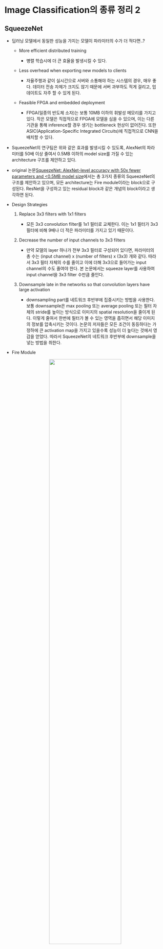 # Image Classification의 종류 정리 2

## SqueezeNet
- 딥러닝 모델에서 동일한 성능을 가지는 모델이 파라미터의 수가 더 적다면..?
    + More efficient distributed training
        - 병렬 학습시에 더 큰 효율을 발생시킬 수 있다.
    
    + Less overhead when exporting new models to clients
        - 자율주행과 같이 실시간으로 서버와 소통해야 하는 시스템의 경우, 매우 좋다. 데이터 전송 자체가 크지도 않기 때문에 서버 과부하도 적게 걸리고, 업데이트도 자주 할 수 있게 된다.

    + Feasible FPGA and embedded deployment
        - FPGA(일종의 반도체 소자)는 보통 10MB 이하의 휘발성 메모리를 가지고 있다. 작은 모델은 직접적으로 FPGA에 모델을 심을 수 있으며, 이는 다른 기관을 통해 inference할 경우 생기는 bottleneck 현상이 없어진다. 또한 ASIC(Application-Specific Integrated Circuits)에 직접적으로 CNN을 배치할 수 있다.

- SqueezeNet의 연구팀은 위와 같은 효과를 발생시킬 수 있도록, AlexNet의 파라미터를 50배 이상 줄여서 0.5MB 이하의 model size를 가질 수 있는 architecture 구조를 제안하고 있다.

- original 논문[SqueezeNet: AlexNet-level accuracy with 50x fewer parameters and <0.5MB model size](https://openreview.net/pdf?id=S1xh5sYgx)에서는 총 3가지 종류의 SqueezeNet의 구조를 제안하고 있으며, 모든 architecture는 Fire module이라는 block으로 구성된다. ResNet을 구성하고 있는 residual block과 같은 개념의 block이라고 생각하면 된다.

- Design Strategies
    1) Replace 3x3 filters with 1x1 filters  
        + 모든 3x3 convolution filter를 1x1 필터로 교체한다. 이는 1x1 필터가 3x3 필터에 비해 9배나 더 적은 파라미터를 가지고 있기 때문이다.

    2) Decrease the number of input channels to 3x3 filters  
        + 만약 모델의 layer 하나가 전부 3x3 필터로 구성되어 있다면, 파라미터의 총 수는 (input channel) x (number of filters) x (3x3) 개와 같다. 따라서 3x3 필터 자체의 수를 줄이고 이에 더해 3x3으로 들어가는 input channel의 수도 줄여야 한다. 본 논문에서는 squeeze layer를 사용하여 input channel을 3x3 filter 수만큼 줄인다.
    
    3) Downsample late in the networks so that convolution layers have large activation  
        + downsampling part를 네트워크 후반부에 집중시키는 방법을 사용한다. 보통 downsample은 max pooling 또는 average pooling 또는 필터 자체의 stride를 높이는 방식으로 이미지의 spatial resolution을 줄이게 된다. 이렇게 줄여서 한번에 필터가 볼 수 있는 영역을 좁히면서 해당 이미지의 정보를 압축시키는 것이다. 논문의 저자들은 모든 조건이 동등하다는 가정하에 큰 activation map을 가지고 있을수록 성능이 더 높다는 것에서 영감을 얻었다. 따라서 SqueezeNet의 네트워크 후반부에 downsample을 넣는 방법을 취한다.

- Fire Module
    <center><img src="/reference_image/MH.Ji/Deep Learning Image Classification/128.png" width="70%"></center><br>

    + Fire module은 총 두 가지의 layer로 이루어져있다. 첫 번째 layer는 1x1 convolution filter로 이루어져있고, "Sqeeze Layer"라고 한다. 두 번째 layer는 1x1과 3x3 convolution filter로 이루어져있고, "Expand Layer"라고 한다. 첫 번째 layer인 1x1 convolution에서는 filter의 개수를 줄이고(squeeze), 두 번째 layer인 1x1 convolution과 3x3 convolution을 통해 filter의 개수를 늘려주는(expand) 연산을 수행한다. Activation function은 ReLU를 사용하며, 3개의 convolution layer의 filter의 개수는 hyper parameter이다.

    + 총 3개의 hyper parameter는 s1x1, e1x1, e3x3가 있다. 먼저, s1x1는 squeeze layer에서 1x1 filter의 총 개수이다. e1x1은 expand layer에서의 1x1 filter의 총 개수이며, e3x3는 expand layer에서의 3x3 filter의 총 개수이다. Fire module을 만들 때는 s1x1의 값을 e1x1 + e3x3보다 더 작게 설정해준다. 이는 design stratigies의 두 번째 전략처럼 3x3 필터로 들어가는 input channel의 수를 제한할 수 있게 한다. 즉, 다음 그림과 같이 input으로 128개의 채널이 들어오면, 1x1 convolution 연산을 통해 16개의 채널로 줄였다가, 다시 1x1 convolution 연산을 통해 64개, 3x3 convolution 연산을 통해 64개를 만들고, 이것을 통해 다시 128개의 채널 output을 만든다.

    <center><img src="/reference_image/MH.Ji/Deep Learning Image Classification/132.png" width="70%"></center><br>

    + 이러한 방식으로 weight size는 획기적으로 줄이면서, accuracy는 AlexNet과 동급 혹은 그 이상인 모델을 설계할 수 있었다.

- 구조
    + SqueezeNet의 이론의 흐름
    <center><img src="/reference_image/MH.Ji/Deep Learning Image Classification/131.png" width="70%"></center><br>

    + SqeezeNet의 전체적인 구조는 다음 그림과 같다. 모든 SqeezeNet은 전부 1개의 convolution filter를 거치고 나서 max pooling이 이어진다. 그 이후에 8개의 fire module로 이루어져 있고, 마지막에 convolution filter를 거치고 GAP(Global Average Pooling)으로 마무리가 된다. Pooling layer를 conv1, fire4, fire8, conv10 이후에 배치하며 design stratigies의 세 번째 전략을 취했다고 볼 수 있다. 

    <center><img src="/reference_image/MH.Ji/Deep Learning Image Classification/129.png" width="70%"></center><br>
    <center><img src="/reference_image/MH.Ji/Deep Learning Image Classification/130.png" width="70%"></center><br>

    + NIN, GoogLeNet 등에서 사용했던 것처럼 FC layer 대신 GAP를 이용하고, 실험에서는 추가적으로 pruning 기법과 compression 기법 등을 같이 적용하여 최종적으로 AlexNet 대비 ImageNet Accuracy는 비슷하거나 약간 더 높은 수치를 얻었다. 또한, Model size는 50배에서 510배까지 줄일 수 있음을 보였다. 또한, pruning, compression 등의 모델 경량화 기법들을 많이 사용하며, architecture 관점에서도 연산량을 줄이기 위한 시도를 보여주었다.

- 실험
    
    <center><img src="/reference_image/MH.Ji/Deep Learning Image Classification/133.png" width="70%"></center><br>
    
    + AlexNet과 비교를 통해 단순 SqueezeNet만을 사용해도 50배 가까이 모델 사이즈가 줄어들었으며, 기존 AlexNet의 top-1, top-5 accuracy에 근접하거나 뛰어넘는 모습을 보여주고 있다. 또한, uncompressed된 32bit의 데이터 타입을 사용한 SqueezeNet과 deep compression을 적용한 8bit, 6bit 짜리 데이터 타입을 사용한 결과, 510배까지 줄어들었으며 성능도 큰 차이가 나지 않았다. 즉, SqueezeNet 또한 모델 압축에 굉장히 유연하다는 뜻이다.

- 중요한 점
    + 모델의 정확도를 올리는 것에 초점을 두지 않고 CNN의 구조가 모델의 크기와 정확도에 어떤 영향을 끼치는지 알아보기 위해, microarchitecture exploration(모델 세부 구조 탐색)과 macroarchitecture exploration(모델 전체 구조 탐색)에 대해 알아보자.

    + CNN Microarchitecture Metaparameters
        - Fire module은 hyper parameter가 3개로 구성되며, SqueezeNet은 총 8개의 Fire module로 구성되어 있기에 총 24개의 hyper parameter를 가지고 있다. 본 논문에서는 24개의 파라미터를 전부 통제하는 파라미터를 metaparameter라고 지명하였다.

        - SqueezeNet의 전체적인 파라미터 수식은 다음과 같이 설정하고, 값을 바꾸면서 성능을 확인한다. 다음 그림에서 SR(Squeeze Ratio)는 squeeze layer에서 expand layer로 들어가는 input channel의 수를 줄여주는 역할을 한다.
        <center><img src="/reference_image/MH.Ji/Deep Learning Image Classification/134.png" width="70%"></center><br>
        <center><img src="/reference_image/MH.Ji/Deep Learning Image Classification/135.png" width="70%"></center><br>

    + CNN Macroarchitecture Design Space Exploration
        - 모델의 세부 부분들에 대한 최적화가 끝나고, 전체 구조 탐색에 대해 다음과 같이 총 3가지 모델에 대한 실험을 진행한다.
        <center><img src="/reference_image/MH.Ji/Deep Learning Image Classification/136.png" width="70%"></center><br>

            1) Vanilla SqueezeNet  
            2) SqueezeNet with simple bypass connections between some Fire modules  
            3) SqueezeNet with complex bypass connections between the remainig Fire modules  

        - bypass connection은 ResNet에서 쓰이는 skip connection과 같은 개념이다. 그림의 가운데를 보면, fire module을 1개 이상 건너뛰지 않고, bypass connection이 연결되어 있다. 이는 fire module의 input과 output 모두 같은 수의 채널을 가지고 있어야되기 때문이다. 이러한 한계점으로 논문의 저자들은 complex bypass connection이라는 개념을 추가한다. 단순히 1x1짜리 convolution을 거치면서 채널의 수를 맞춰주는 것이다. 이렇게하면 각 fire module의 output 채널의 수가 달라도 숫자를 맞춰서 element-wise addition(요소별 연산 덧셈, 두 벡터와 행렬에서 같은 위치에 있는 원소끼리 덧셈)을 해줄 수 있다.

    + Fire module의 구조에서 squeeze layer가 expand layer보다 필터 수가 더 적은데, 이는 중요한 정보가 bottleneck에서 사라질 수 있는 문제가 있다. 하지만 bypass connection을 추가하면 중요한 정보도 손실없이 쉽게 흘러갈 수 있다.

    + 3가지 종류의 SqueezeNet의 정확도의 성능은 Simple Bypass SqueezeNet > Complex Bypass SqueezeNet > SqueezeNet 순으로 정확도가 높았다. 
    <center><img src="/reference_image/MH.Ji/Deep Learning Image Classification/137.png" width="70%"></center><br>

- 참고자료

> [Deep Learning Image Classification Guidebook [3] SqueezeNet, Xception, MobileNet, ResNext, PolyNet, PyramidNet, Residual Attention Network, DenseNet, Dual Path Network (DPN)](https://hoya012.github.io/blog/deeplearning-classification-guidebook-3/)

> [SQEEZENET(모델 압축)](https://jayhey.github.io/deep%20learning/2018/05/26/SqueezeNet/)

> [[Keras] SqueezeNet Model (CNN) 이란? - 1 (이론편)](https://underflow101.tistory.com/27?category=826164)

<br><br><br>

## Xception
- GoogLeNet의 Inception 구조에 대한 고찰로 연구를 시작하였으며, 추후 많은 연구들에서 사용이 되는 연산인 "depthwise-separable convolution"을 제안하고 있다. Inception-v1, 즉, GoogLeNet에서는 여러 갈래로 연산을 쪼갠 뒤 합치는 방식을 이용함으로써 cross channel correlation과 spatial correlation을 적절히 분리할 수 있다고 주장하고 있다. 쉽게 설명하자면, 채널간의 상관관계와 image의 지역적인 상관관계를 분리해서 학습하도록 가이드를 주는 Inception module을 제안한 것이다.

    + 기존의 convolution layer는 2개의 spatial dimension(width, height)과 channel dimension으로 이루어진 3D 공간에 대한 filter를 학습하려고 시도한 것이다. 따라서 single convolution kernel은 cross-channel correlation과 spatial correlation을 동시에 mapping하는 작업을 수행한다고 할 수 있다.

    + GoogLeNet의 Inception module의 기본 아이디어는 이러한 cross-channel correlation과 spatial correlation을 독립적으로 볼 수 있도록 일련의 작업을 명시적으로 분리함으로써, 이 프로세스를 보다 쉽고 효율적으로 만드는 것이다.

    + 일반적인 Inception module의 경우, 우선 1x1 convolution으로 cross-correlation을 보고, input보다 작은 3~4개의 spatial 공간에 mapping한다. 그다음 보다 작아진 3D 공간에 3x3 혹은 5x5 convolution을 수행하여 spatial correlation을 mapping한다.
    <center><img src="/reference_image/MH.Ji/Deep Learning Image Classification/144.png" width="70%"></center><br>

    + Inception module은 기존의 위와 같은 구조를 단순화시키고, cross-channel correlation과 spatial correlatino이 함께 mapping이 되지 않도록 분리하는 형태로 구조를 변화시켰다.

    <center><img src="/reference_image/MH.Ji/Deep Learning Image Classification/145.png" width="70%"></center><br>
    <center><img src="/reference_image/MH.Ji/Deep Learning Image Classification/146.png" width="70%"></center><br>
    <center><img src="/reference_image/MH.Ji/Deep Learning Image Classification/147.png" width="70%"></center><br>

    + 위의 마지막 그림은 extreme version의 Inception moduel로, 먼저 1x1 convolution으로 cross-channel correlation을 mapping하고, 모든 output channel들의 spatial correlation들의 spatial correlation을 따로 mapping한다. 

- Xception은 Inception module이 지향하고자 한, 채널간의 상관관계와 image의 지역적인 상관관계를 완벽하게 분리하는 더 높은 목표를 세우고 연구를 시작하였고, 그것이 바로 depthwise separable convolution이다. 위의 그림에 나오는 extreme version의 module은 depthwise separable convolution과 거의 동일하다고 할 수 있지만, 2가지의 차이점이 있다.
    1) Operation의 순서  
       : Inception에서는 1x1 convolution을 먼저 수행하는 반면, Tensorflow와 같이 일반적으로 구현된 depthwise separable convolution은 channel-wise spatial convolution을 먼저 수행한 뒤(depthwise convolution)에 1x1 convolution을 수행(pointwise convolution)한다.

    2) 첫 번째 operation 뒤의 non-linearity 여부
       : Inception에서는 두 operation 모두 non-linearity로 ReLU가 뒤따르는 반면, separable convolution은 일반적으로 non-linearity 없이 구현된다. 실험을 통해 연산의 지역 정보와 채널간의 상관관계를 연산하는 사이에 non-linearity 함수가 있으면 성능이 크게 저하된다는 사실을 알게되었기 때문이다.

    <center><img src="/reference_image/MH.Ji/Deep Learning Image Classification/143.png" width="70%"></center><br>

- 구조
    <center><img src="/reference_image/MH.Ji/Deep Learning Image Classification/148.png" width="70%"></center><br>

    + Xception 구조는 36개의 convolution layer로 feature extraction을 수행한다. Entry flow를 시작으로, 8회 반복되는 middle flow, 마지막에는 exit flow를 거치는 구조이다.

    + 모든 convolution과 separable convolution의 뒤에는 BN(Batch Normalization)이 뒤따른다.
        + BN(Batch Normalization)이란? [Deep Learning Concept](https://github.com/star6973/lotte_studying/blob/master/Research/MH.Ji/Deep%20Learning%20Concept.md)를 참고
    
    + 요약하자면, Xception 구조는 residual connection이 있는 depthwise separable convolution의 linear stack으로 볼 수 있다. 

    <center><img src="/reference_image/MH.Ji/Deep Learning Image Classification/149.png" width="70%"></center><br>

- 참고자료

> [Deep Learning Image Classification Guidebook [3] SqueezeNet, Xception, MobileNet, ResNext, PolyNet, PyramidNet, Residual Attention Network, DenseNet, Dual Path Network (DPN)](https://hoya012.github.io/blog/deeplearning-classification-guidebook-3/)
 
> [Xception](https://datascienceschool.net/view-notebook/0faaf59e0fcd455f92c1b9a1107958c4/)

> [(Xception) Xception: Deep Learning with Depthwise Separable Convolutions 번역 및 추가 설명과 Keras 구현](https://sike6054.github.io/blog/paper/fifth-post/)

<br><br><br>

## MobileNet
- MoblieNet은 컴퓨터 성능이 제한되거나 배터리 퍼포먼스가 중요한 곳에서 사용될 목적으로 설계된 CNN 구조이다.

- Cloud Computing vs Edge Computing

    <center><img src="/reference_image/MH.Ji/Deep Learning Image Classification/138.png" width="70%"></center><br>
    
    + 클라우드 컴퓨팅은 여러 디바이스들에서 나온 정보들을 클라우드에서 전부 처리하는 환경이다. 네이버의 NDrive, 구글의 Docs 등이 클라우드 컴퓨팅의 대표적인 예라고 할 수 있다. 클라우드 컴퓨팅이 탄생하면서 여러 기업들에 각광받으며 클라우드 환경으로 전환하였다. 그러나 클라우드 컴퓨팅에도 여러 문제가 있었다. 클라우드 서비스를 이용하는 사람들이 기하급수적으로 늘어나면서 서버 및 데이터 센터에서 처리할 수 있는 데이터의 양을 넘어서기 시작했고, 수집한 데이터를 분석하고 송신하는 과정에서 바랭하는 데이터 지연 현상도 문제가 발생했다. 또한, 컴퓨팅의 통신 과정에서 보안 문제도 발생하며, 데이터 처리 속도, 용량 및 보안 등의 문제를 해결하기 위해 탄생한 것이 엣지 컴퓨팅이다.

    + 엣지 컴퓨팅은 클라우드에서 모든 연산을 처리하는 것이 아니라, 모바일 디바이스들이 직접 연산을 하거나, edge들에서 데이터 연산을 하여 cloud에 데이터를 뿌려주는 것이다. 즉, 클라우드 컴퓨팅은 데이터를 처리하는 곳이 데이터 센터에 있는 반면 엣지 컴퓨팅은 스마트폰과 같은 장치에서 데이터를 처리한다.

    + 엣지 컴퓨팅의 장점 3가지
        1) 데이터 부하 감소  
           : 클라우드 컴퓨팅에서는 처리해야 할 데이터 양이 많을수록 시스템에 부하가 생기는 반면, 엣지 컴퓨팅은 해당 기기에서 발생되는 데이터만 처리하기 때문에 부하를 줄일 수 있다.

        2) 보안  
           : 클라우드 컴퓨팅은 중앙 서버 아키텍처로 데이터 전송부터 보안을 강화해야 하는 반면, 엣지 컴퓨팅은 데이터 수집과 처리를 자체적으로 처리하기 때문에 클라우드 컴퓨팅에 비해 상대적으로 보안이 좋다고 할 수 있다.

        3) 장애대응  
           : 클라우드 컴퓨팅을 사용했을 때 서버가 마비되면 치명적인 타격을 입지만, 엣지 컴퓨팅을 사용하면 자체적으로 컴퓨팅을 수행하기 때문에 효과적으로 장애를 대응할 수 있다.

    + 이러한 엣지 컴퓨팅 환경은 MobileNet과 같이 비대한 크기의 네트워크보다는 빠른 성능이 필요한 곳에서 사용한다.

- Techniques for Small Deep Neural Networks
    + DNN에서 작은 네트워크를 만들기 위한 기법으로 다음과 같이 있다.
        1) Remove fully-connected layers
        2) Kernel reduction(3x3 -> 1x1)
        3) Channel reduction
        4) Evenly spaced downsampling
            - 초반에 downsampling을 많이 하면 accuracy가 떨어지지만, 파라미터의 수가 적어짐.
            - 후반에 downsampling을 많이 하면 accuracy가 좋아지지만, 파라미터의 수가 많아짐.

        5) Depthwise separable convolutions
            - depthwise convolution은 채널 숫자는 줄어들지 않고, 한 채널에서의 크기만 줄어든다.
            - pointwise convolution은 채널 숫자가 하나로 줄어든다.

        6) Shuffle operations
        7) Distillation & Compression

    + MobileNet은 위의 7가지 중 3) channel reduction, 5) depth separable convolutions 7) distillation & compression 기법을 사용한다.

- Depthwise Seperable Convolutions
    + 채널의 수를 증가시키면서 구성된 convolution-pooling의 구조는 이해도 쉽고 구현하기도 쉽지만, 모바일 환경에서 구동시키기엔 convolution 구조가 무겁다. 따라서 이를 해결하고자 새로운 convolution 연산인 depthwise separable convolution이 등장한 것이다.

    + Xception 모델에서 나온 개념으로, convolution 연산을 각 채널별로 시행하고 그 결과에 1x1 convolution 연산을 취하는 것이다. 기존의 convolution이 모든 채널과 지역 정보를 고려해서 하나의 feature map을 만들었다면, depthwise convolution은 각 채널별로 feature map을 하나씩 만들고, 그 다음 1x1 convolution 연산을 수행하여 출력되는 feature map의 수를 조정한다. 이때의 1x1 convolution 연산을 pointwise convolution이라고 한다.

    <center><img src="/reference_image/MH.Ji/Deep Learning Image Classification/139.png" width="70%"></center><br>

    + 위와 같은 구조를 하면 어떤 장점이 있을까? 커널이 3개라 가정할 때,
        1) 기존의 convolution의 경우, (3x3)x3(R, G, B)의 커널이 3개이므로 파라미터의 수는 3x3x3x3 = 81개가 된다.  
        2) depthwise separable convolution의 경우, (3x3)x1의 커널이 3개(depthwise)(채널 별로 분리, R, G, B), (1x1)x3(출력의 채널을 3으로 설정)의 커널이 3개(pointwise)이므로 파라미터의 수는 3x3x1x3 + 1x1x3x3 = 36개가 된다.  

    + depthwise separable convolution은 다음 그림과 같은 효율이 있다.
    <center><img src="/reference_image/MH.Ji/Deep Learning Image Classification/141.png" width="70%"></center><br>

- 구조
    <center><img src="/reference_image/MH.Ji/Deep Learning Image Classification/140.png" width="70%"></center><br>

    + MobileNet의 구조는 VGGNet의 구조와 비슷하지만, 기존의 convolution을 depthwise separable convolution으로 대체하고, pooling 대신에 stride를 2로 설정하여 사이즈를 축소하고 있다.

- 참고자료

> [Deep Learning Image Classification Guidebook [3] SqueezeNet, Xception, MobileNet, ResNext, PolyNet, PyramidNet, Residual Attention Network, DenseNet, Dual Path Network (DPN)](https://hoya012.github.io/blog/deeplearning-classification-guidebook-3/)
 
> [MobileNet이란? 쉬운 개념 설명](http://melonicedlatte.com/machinelearning/2019/11/01/212800.html)

> [[논문리뷰] MobileNet V1 설명, pytorch 코드(depthwise separable convolution)](https://minimin2.tistory.com/42)

<br><br><br>

## ResNext
- vision recognition에 대한 연구는 "feature engineering"에서 "network engineering"으로 변화하는 추세이다. 따라서 feature가 수작업으로 만들어지는 것이 아닌, model의 architecture를 만드는 것으로 옮겨지고 있다.

- 하지만 architecture를 디자인하는 것은, 특히나 layer의 층이 깊어질수록 hyper parameter의 증가로 그 난이도가 어려워지고 있다. 같은 모양의 여러 블록을 쌓는 VGGNet처럼, ResNet도 VGGNet과 같은 방식으로 계승했고, 이 간단한 rule은 hyper parameter의 선택을 보다 간단하게 만들어주었다. 또한, VGGNet과 달리 Inception module은 낮은 연산량으로도 높은 정확도를 이끌어낼 수 있다고 증명했다. Inception module은 계속 발전하고 있지만, 메인 아이디어는 split-transform-merge 형태의 전략이다.

<center><img src="/reference_image/MH.Ji/Deep Learning Image Classification/152.png" width="70%"></center><br>

- ResNext는 하나의 입력을 group convolution을 통해 여러개로 나누고, 1x1 convolution으로 입력을 transform하고, concat을 통해 merge를 진행한다. 또한, 기존의 ResNet보다 연산량은 줄이면서 더 높은 성능을 보여주었다.

- 구조
    <center><img src="/reference_image/MH.Ji/Deep Learning Image Classification/153.png" width="70%"></center><br>

    + 위의 그림은 ResNet과 ResNext의 기본 구성으로, ResNext에서 나오는 파라미터 C는 Cardinarity로, 새로운 차원의 개념을 도입한다. cardinality는 집합의 크기 또는 집합의 원소의 개수를 의미하는데, CNN에서는 하나의 block 안의 transformation 개수 혹은 path, brach의 개수 혹은 group convolution의 수로 볼 수 있다. 그림에서 64개의 filter의 개수를 32개의 path로 쪼개서 각각 path마다 4개씩 filter를 사용하는 것을 보여주고 있는데, 이는 AlexNet에서 사용했던 grouped convolution과 유사한 방식이다.

    <center><img src="/reference_image/MH.Ji/Deep Learning Image Classification/154.png" width="70%"></center><br>

    + 이전의 ResNet에서, ResNet50 이하의 깊이를 갖는 구조에서는 basic block, 즉 블록을 하나 쌓을 때, convolution을 2번 진행하였다. 하지만 ResNext에서는 2개의 블록만 쌓게 된다면 group convolution의 의미가 없어져 성능 향상에 의미가 없게 된다. 따라서 ResNext에서는 block의 depth가 3 이상일 때부터 성능이 향상된다고 한다.

- 실험
    + ImageNet dataset을 사용하며, input image를 224x224 random crop하였다.
    
    + shortcut connection을 위해서는 identity connection을 사용했다.

    + downsampling은 convolution 3, 4, 5 layer에서 진행하였으며, 각 layer의 첫 번째 블록에서 stride=2로 설정하였다.

    + SGD optimizer, mini-batch 256, 8 GPU를 사용했으며, weight decay=0.0001, momentum=0.9로 설정하였다.

    + learning rate는 0.1로 시작하여 학습을 진행하면서 3번에 걸쳐 1/10로 감소시켰다.

    + weight initialization을 사용하였고, 모든 convolution 이후에는 BN을 수행하였고, 그 이후에는 ReLU로 활성화 시켰다.

- 특징
    + ResNext의 큰 특징이라고 하면 group convolution이다. 이때 group의 수를 cardinality라고 하는데, group의 수를 늘릴수록 더 낮은 연산량을 가질 수 있다. 따라서 같은 연산량을 갖는 네트워크라고 하면, group을 늘리면 더 깊은 채널을 가질 수 있다.

    <center><img src="/reference_image/MH.Ji/Deep Learning Image Classification/155.png" width="70%"></center><br>

    + 위의 표는 파라미터를 일정 수준으로 유지하면서 cardinality와 block width를 변경해주면서 비교한 표이다. group의 수를 늘리면 더 많은 채널을 이용할 수 있다.

- 참고자료

> [Deep Learning Image Classification Guidebook [3] SqueezeNet, Xception, MobileNet, ResNext, PolyNet, PyramidNet, Residual Attention Network, DenseNet, Dual Path Network (DPN)](https://hoya012.github.io/blog/deeplearning-classification-guidebook-3/)

> [ResNeXt:Aggregated Residual Transformations for Deep Neural Networks](https://blog.airlab.re.kr/2019/08/resnext)

<br><br><br>

## Residual Attention Network
- ResNet에 Attention mechanism을 convolution network에 접목시킨 구조이다.
- Attention이란?
    + RNN은 출력이 바로 이전 입력까지만 고려해서 정확도가 떨어진다. 전체 입력 문장을 고려하지 않고 다음 문장을 생성하기 때문이다. 그래서 seq-to-seq 모델이 등장하게 되었다. RNN은 시퀀스에서 작동하고 후속 단계의 입력으로 자신의 출력을 사용하는 네트워크이다. seq-to-seq는 2개의 RNN으로 구성된 모델이다. Encoder와 Decoder로 구성되며, Encoder는 입력 시퀀스를 읽고 단일 벡터를 출력하고 이 단일 벡터는 Context Vector라고도 불린다. Decoder는 Context Vector를 읽어 출력 시퀀스를 생성한다.

    + seq-to-seq 모델은 시퀀스 길이와 순서를 자유롭게 하여 두 언어간의 번역과 같은 task에 이상적이다. 하지만, LSTM의 한계와 마찬가지로 입력 문장이 매우 길면 효율적으로 학습하지 못한다.

    + seq-to-seq 모델의 2가지 문제가 있는데, 1) 하나의 고정된 크기의 벡터에 모든 정보를 압축하려고 하니까 정보 손실이 발생한다. 2) Vanishing Gradient의 문제가 존재한다. 의 문제를 가지고 있다.

    + 이러한 문제와 한계를 보정하기 위해 중요한 단어에 집중(attention)하여 decoder에 바로 전달하는 Attention 기법이 등장하였다.

    + Attention의 기본 아이디어는 Decoder에서 출력 단어를 예측하는 매 시점마다, Encoder에서 전체 입력 문장을 다시 한 번 참고한다는 점이다. 단, 전체 입력 문장을 전부 다 동일한 비율로 참고하는 것이 아니라, 해당 시점에서 예측해야 할 단어와 연관이 있는 입력 단어 부분을 좀 더 집중해서 보게 된다.

    + 이미지에서의 attention은 image classification과 detection 등에 적용되면서, 강인한 feature에 집중하여 추출하도록 할 때 사용된다.

- Attention의 아이디어를 computer vision 문제에 접목시켰다. 다음 그림과 같이 Attention을 적용하기 전에는 feature map이 분류하고자 하는 물체의 영역에 집중하지 못하는 경향이 있는데, Attention을 적용하면 feature map을 시각화했을 때, 물체의 영역에 잘 집중하고 있는 것을 확인할 수 있다.
<center><img src="/reference_image/MH.Ji/Deep Learning Image Classification/156.PNG" width="70%"></center><br>

- 특징
    + Attention module의 수를 증가시키면, 성능이 일정하게 늘어난다. 또한 각각의 module은 서로 다른 형식의 attention을 감지하도록 학습된다.

    + 기존의 DNN 구조에 바로 적용하여 end-to-end로 학습이 가능하다.

    + 여러 Attention module을 쌓는 대신, 하나의 네트워크로 마스크를 생성하는 방법도 있지만 몇 가지 단점이 있다.
        - 첫 번째는 복잡하거나 많은 모양 변화를 가지는 경우에는 서로 다른 방식의 attention을 가지도록 모델링이 되어야만 한다. 하지만 그렇게 되려면 각 layer의 feature가 서로 다른 attention 마스크를 가지도록 해야 하는데, 하나의 마스크로는 불가능하다.

        - 두 번째는 하나의 module은 하나의 feature에만 영향을 주기 때문에, 잘못 적용하면 다음에 수정하기란 매우 힘들다.

    + 이러한 단점을 해결하기 위해 각 Trunk Branch에 붙은 Soft Mask Branch는 그 feature에 맞는 specialized된 마스크를 제공한다.

- 구조
    <center><img src="/reference_image/MH.Ji/Deep Learning Image Classification/157.PNG" width="70%"></center><br>

    + Residual Attention Network는 여러 Attention Module을 쌓아서 만들었다. 각 Attention Module은 Soft Mask Branch와 Trunk Branch로 이루어져 있다.

    + Trunk Branch
        - feature를 만들어내는 브랜치로, 일반적인 convolution 연산이 수행된다.

    + Soft Mask Branch
        - Attention mechanism에 따르면, Mask Branch는 fast feed-forward sweep과 top-down feedback step을 가지고 있다. 첫 번째 것은 전체 이미지의 글로벌 정보를 수집하고, 다음 단계로 글로벌 이미지 정보를 원래 feature map에 통합하게 된다. convolution network에서는 이를 bottom-up top-down의 fully convolutional 구조로 풀어지게 된다.

        - 입력된 데이터는 약간의 residual unit을 통과시킨 다음 max pooling을 몇 번 적용하여 receptive field를 증가시킨다. 가장 낮은 해상도까지 다다르면 input feature의 글로벌 정보는 확장되어 각 위치로 들어간다. 다시 residual unit을 몇 번 통과시킨 뒤, max pooling과 같은 수로 linear interpolation으로 출력을 upsampling하면, 원래의 input feature와 같은 크기로 확장할 수 있다.

        - 마지막으로 1x1 convolution 연산을 적용한 뒤 sigmoid 활성화를 하여, 출력값을 0에서 1로 조절한다. 여기에 bottom-up과 top-down 사이에 skip connection을 추가하여 스케일간 정보를 얻도록 하였다.
    
    + Attention Residual Learning
        - 단순히 attention module을 쌓는 것만으로는 성능이 올라가지 않는데, 0에서 1사이의 값을 가진 마스크가 계속 적용되면서 feature들이 점점 약해지기도 했고, 마스크가 Trunk Branch의 residual unit의 identical mapping 성질을 깨버리기도 했기 때문이다.

        - 따라서 마스크가 identical mapping을 유지할 수 있도록 하기 위해 attention module의 출력값 H(x)를 수정하였다. 식 $$H_{i,c}(x) = (1 + M_{i,c}(x)) * F_{i, c}(x)$$ 에서 $$M(X)$$는 0에서 1사이의 범위를 가지기 때문에 만약 값이 0인 경우, 원래의 특징 $$F(x)$$을 내보내도록 될 것이다. 이것을 attention residual learning이라고 한다. 즉, 마스크의 역할은 feature 중 더 좋은 feature를 강조하고, noise feature를 약하게 하는 역할을 할 수 있게 된다.

    <center><img src="/reference_image/MH.Ji/Deep Learning Image Classification/158.PNG" width="70%"></center><br>

    + Attention을 주는 방식이 Spatial Attention과 Channel Attention이 있다.
    <center><img src="/reference_image/MH.Ji/Deep Learning Image Classification/159.PNG" width="70%"></center><br>

        1) Channel Attention  
            - Feature map의 "what"에 집중된다.
            - 일반적으로 공간의 차원을 압축하여 정보를 집계하는 average pooling을 사용하며, 여기에 채널에 대한 더 세밀한 관심을 inference하기 위해 max pooling을 동시에 사용한다. 이처럼 독립적으로 사용하는 것보다 모두 이용하는 것이 네트워크의 표현력을 크게 향상시키는 것을 확인할 수 있다.

        2) Spatial Attention   
            - feature의 공간적 관계를 이용하는 것으로, feature map의 "where"에 집중한다.
            - channel attention을 보완하는 정보적인 부분으로, channel attention처럼 average/max pooling을 적용하고, 이를 연계하여 효율적인 feature를 생성한다.
            - convolution layer를 적용하여 생성하며, 2개의 pooling을 사용하여 feature map의 채널 정보를 집계한 후 강조하거나 억제할 위치를 인코딩한다.

- 참고자료

> [Deep Learning Image Classification Guidebook [3] SqueezeNet, Xception, MobileNet, ResNext, PolyNet, PyramidNet, Residual Attention Network, DenseNet, Dual Path Network (DPN)](https://hoya012.github.io/blog/deeplearning-classification-guidebook-3/)

> [Residual Attention Network for Image Classification](http://www.navisphere.net/6130/residual-attention-network-for-image-classification/)

> [밑바닥부터 이해하는 어텐션 메커니즘](https://glee1228.tistory.com/3)

> [Convolutional Block Attention Module](https://velog.io/@wjdrbwns1/Convolutional-Block-Attention-Module)

<br><br><br>

## DenseNet


## Dual Path Network(DPN)
